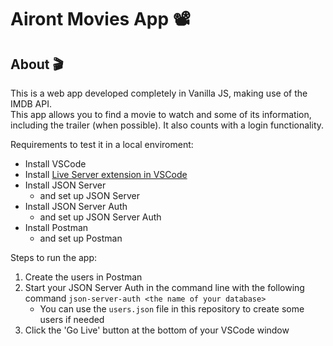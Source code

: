 # Airont Movies App 📽️  
## About 🎬  
This is a web app developed completely in Vanilla JS, making use of the IMDB API.  
This app allows you to find a movie to watch and some of its information, including the trailer (when possible). It also counts with a login functionality.  

Requirements to test it in a local enviroment:
* Install VSCode
* Install [Live Server extension in VSCode](https://marketplace.visualstudio.com/items?itemName=ritwickdey.LiveServer)
* Install JSON Server
    * and set up JSON Server
* Install JSON Server Auth
    * and set up JSON Server Auth
* Install Postman
    * and set up Postman

Steps to run the app:
1. Create the users in Postman
2. Start your JSON Server Auth in the command line with the following command `json-server-auth <the name of your database>`
    * You can use the `users.json` file in this repository to create some users if needed
3. Click the 'Go Live' button at the bottom of your VSCode window
